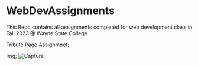 # WebDevAssignments
This Repo contains all assignments completed for web development class in Fall 2023 @ Wayne State College

Tribute Page Assignmnet; 

Img; ![Capture](https://github.com/8thrichard/WebDevAssignments/assets/118012295/047f5fd5-930a-4f8d-a26b-970071aca495)
